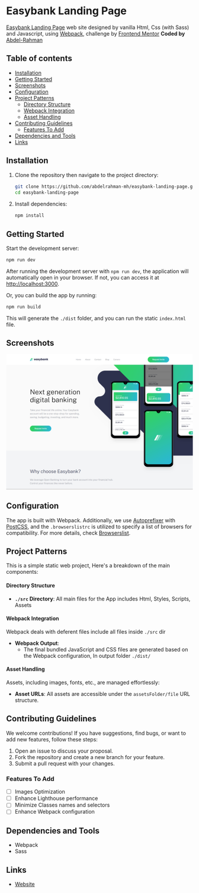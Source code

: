 # Easybank Landing Page

[Easybank Landing Page](cta) web site designed by vanilla Html, Css (with Sass) and Javascript, using [Webpack](https://webpack.js.org/), challenge by [Frontend Mentor](https://www.frontendmentor.io/challenges/easybank-landing-page-WaUhkoDN) **Coded by** [Abdel-Rahman](https://github.com/abdelrahman-mh)

## Table of contents

-  [Installation](#installation)
-  [Getting Started](#getting-started)
-  [Screenshots](#screenshots)
-  [Configuration](#configuration)
-  [Project Patterns](#project-patterns)
   -  [Directory Structure](#directory-structure)
   -  [Webpack Integration](#webpack-integration)
   -  [Asset Handling](#asset-handling)
-  [Contributing Guidelines](#contributing-guidelines)
   -  [Features To Add](#features-to-add)
-  [Dependencies and Tools](#dependencies-and-tools)
-  [Links](#links)

## Installation

1. Clone the repository then navigate to the project directory:

   ```bash
   git clone https://github.com/abdelrahman-mh/easybank-landing-page.git
   cd easybank-landing-page
   ```

2. Install dependencies:

   ```bash
   npm install
   ```

## Getting Started

Start the development server:

```bash
npm run dev
```

After running the development server with `npm run dev`, the application will automatically open in your browser. If not, you can access it at [http://localhost:3000](http://localhost:3000).

Or, you can build the app by running:

```bash
npm run build
```

This will generate the `./dist` folder, and you can run the static `index.html` file.

## Screenshots

![Screenshot](docs/screenshot.png)

## Configuration

The app is built with Webpack. Additionally, we use [Autoprefixer](https://github.com/postcss/autoprefixer) with [PostCSS](https://postcss.org/), and the `.browserslistrc` is utilized to specify a list of browsers for compatibility. For more details, check [Browserslist](https://browsersl.ist/).

## Project Patterns

This is a simple static web project, Here's a breakdown of the main components:

#### Directory Structure

-  **`./src` Directory**: All main files for the App includes Html, Styles, Scripts, Assets

#### Webpack Integration

Webpack deals with deferent files include all files inside `./src` dir

-  **Webpack Output**:
   -  The final bundled JavaScript and CSS files are generated based on the Webpack configuration, In output folder `./dist/`

#### Asset Handling

Assets, including images, fonts, etc., are managed effortlessly:

-  **Asset URLs**: All assets are accessible under the `assetsFolder/file` URL structure.

## Contributing Guidelines

We welcome contributions! If you have suggestions, find bugs, or want to add new features, follow these steps:

1. Open an issue to discuss your proposal.
2. Fork the repository and create a new branch for your feature.
3. Submit a pull request with your changes.

### Features To Add

-  [ ] Images Optimization
-  [ ] Enhance Lighthouse performance
-  [ ] Minimize Classes names and selectors
-  [ ] Enhance Webpack configuration

## Dependencies and Tools

-  Webpack
-  Sass

## Links

-  [Website](https://awesome-blog-app.com)
